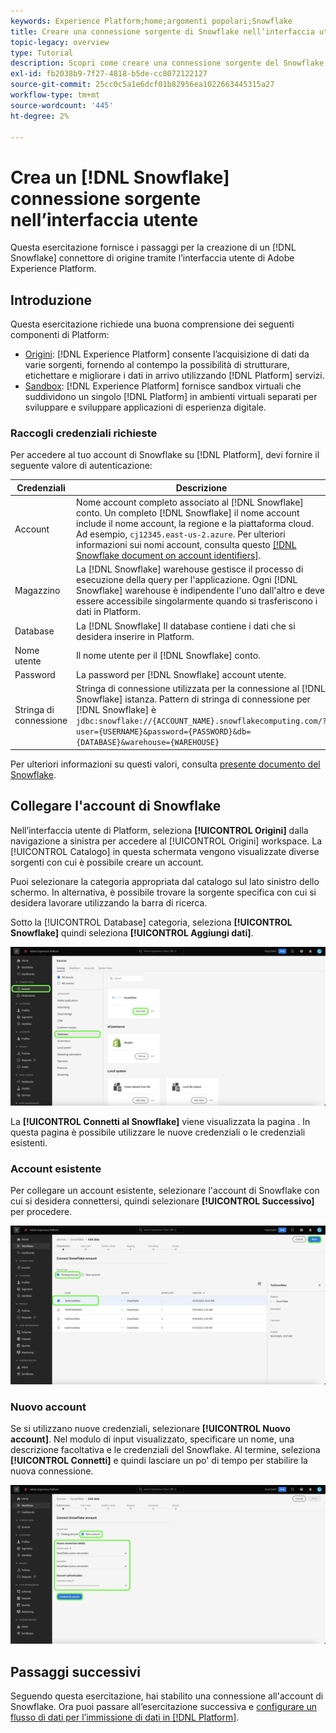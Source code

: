```yaml
---
keywords: Experience Platform;home;argomenti popolari;Snowflake
title: Creare una connessione sorgente di Snowflake nell’interfaccia utente
topic-legacy: overview
type: Tutorial
description: Scopri come creare una connessione sorgente del Snowflake utilizzando l’interfaccia utente di Adobe Experience Platform.
exl-id: fb2038b9-7f27-4818-b5de-cc8072122127
source-git-commit: 25cc0c5a1e6dcf01b82956ea1022663445315a27
workflow-type: tm+mt
source-wordcount: '445'
ht-degree: 2%

---
```


# Crea un [!DNL Snowflake] connessione sorgente nell’interfaccia utente

Questa esercitazione fornisce i passaggi per la creazione di un [!DNL Snowflake] connettore di origine tramite l’interfaccia utente di Adobe Experience Platform.

## Introduzione

Questa esercitazione richiede una buona comprensione dei seguenti componenti di Platform:

* [Origini](../../../../home.md): [!DNL Experience Platform] consente l’acquisizione di dati da varie sorgenti, fornendo al contempo la possibilità di strutturare, etichettare e migliorare i dati in arrivo utilizzando [!DNL Platform] servizi.
* [Sandbox](../../../../../sandboxes/home.md): [!DNL Experience Platform] fornisce sandbox virtuali che suddividono un singolo [!DNL Platform] in ambienti virtuali separati per sviluppare e sviluppare applicazioni di esperienza digitale.

### Raccogli credenziali richieste

Per accedere al tuo account di Snowflake su [!DNL Platform], devi fornire il seguente valore di autenticazione:

| Credenziali | Descrizione |
| ---------- | ----------- |
| Account | Nome account completo associato al [!DNL Snowflake] conto. Un completo [!DNL Snowflake] il nome account include il nome account, la regione e la piattaforma cloud. Ad esempio, `cj12345.east-us-2.azure`. Per ulteriori informazioni sui nomi account, consulta questo [[!DNL Snowflake document on account identifiers]](https://docs.snowflake.com/en/user-guide/admin-account-identifier.html). |
| Magazzino | La [!DNL Snowflake] warehouse gestisce il processo di esecuzione della query per l&#39;applicazione. Ogni [!DNL Snowflake] warehouse è indipendente l&#39;uno dall&#39;altro e deve essere accessibile singolarmente quando si trasferiscono i dati in Platform. |
| Database | La [!DNL Snowflake] Il database contiene i dati che si desidera inserire in Platform. |
| Nome utente | Il nome utente per il [!DNL Snowflake] conto. |
| Password | La password per [!DNL Snowflake] account utente. |
| Stringa di connessione | Stringa di connessione utilizzata per la connessione al [!DNL Snowflake] istanza. Pattern di stringa di connessione per [!DNL Snowflake] è `jdbc:snowflake://{ACCOUNT_NAME}.snowflakecomputing.com/?user={USERNAME}&password={PASSWORD}&db={DATABASE}&warehouse={WAREHOUSE}` |

Per ulteriori informazioni su questi valori, consulta [presente documento del Snowflake](https://docs.snowflake.com/en/user-guide/oauth-custom.html).

## Collegare l&#39;account di Snowflake

Nell’interfaccia utente di Platform, seleziona **[!UICONTROL Origini]** dalla navigazione a sinistra per accedere al [!UICONTROL Origini] workspace. La [!UICONTROL Catalogo] in questa schermata vengono visualizzate diverse sorgenti con cui è possibile creare un account.

Puoi selezionare la categoria appropriata dal catalogo sul lato sinistro dello schermo. In alternativa, è possibile trovare la sorgente specifica con cui si desidera lavorare utilizzando la barra di ricerca.

Sotto la [!UICONTROL Database] categoria, seleziona **[!UICONTROL Snowflake]** quindi seleziona **[!UICONTROL Aggiungi dati]**.

![](../../../../images/tutorials/create/snowflake/catalog.png)

La **[!UICONTROL Connetti al Snowflake]** viene visualizzata la pagina . In questa pagina è possibile utilizzare le nuove credenziali o le credenziali esistenti.

### Account esistente

Per collegare un account esistente, selezionare l&#39;account di Snowflake con cui si desidera connettersi, quindi selezionare **[!UICONTROL Successivo]** per procedere.

![](../../../../images/tutorials/create/snowflake/existing.png)

### Nuovo account

Se si utilizzano nuove credenziali, selezionare **[!UICONTROL Nuovo account]**. Nel modulo di input visualizzato, specificare un nome, una descrizione facoltativa e le credenziali del Snowflake. Al termine, seleziona **[!UICONTROL Connetti]** e quindi lasciare un po&#39; di tempo per stabilire la nuova connessione.

![](../../../../images/tutorials/create/snowflake/new.png)

## Passaggi successivi

Seguendo questa esercitazione, hai stabilito una connessione all&#39;account di Snowflake. Ora puoi passare all’esercitazione successiva e [configurare un flusso di dati per l’immissione di dati in [!DNL Platform]](../../dataflow/databases.md).
